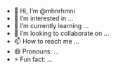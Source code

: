 - 👋 Hi, I’m @mhnrhmni
- 👀 I’m interested in ...
- 🌱 I’m currently learning ...
- 💞️ I’m looking to collaborate on ...
- 📫 How to reach me ...
- 😄 Pronouns: ...
- ⚡ Fun fact: ...

<!---
mhnrhmni/mhnrhmni is a ✨ special ✨ repository because its `README.md` (this file) appears on your GitHub profile.
You can click the Preview link to take a look at your changes.
--->
